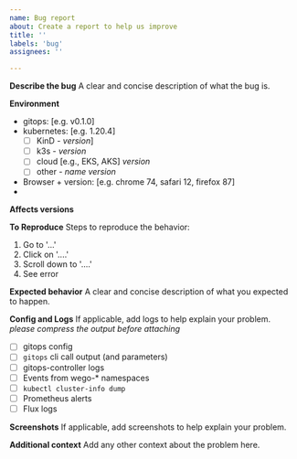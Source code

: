 ```yaml
---
name: Bug report
about: Create a report to help us improve
title: ''
labels: 'bug'
assignees: ''

---
```


**Describe the bug**
A clear and concise description of what the bug is.

**Environment**
 - gitops: [e.g. v0.1.0]
 - kubernetes:  [e.g. 1.20.4]
    - [ ] KinD - _version_]
    - [ ] k3s - _version_
    - [ ] cloud [e.g., EKS, AKS]  _version_
    - [ ] other - _name_ _version_
 - Browser + version: [e.g. chrome 74, safari 12, firefox 87]
 -
**Affects versions**

**To Reproduce**
Steps to reproduce the behavior:
1. Go to '...'
2. Click on '....'
3. Scroll down to '....'
4. See error

**Expected behavior**
A clear and concise description of what you expected to happen.

**Config and Logs**
If applicable, add logs to help explain your problem. _please compress the output before attaching_
- [ ] gitops config
- [ ] `gitops` cli call output (and parameters)
- [ ] gitops-controller logs
- [ ] Events from wego-* namespaces
- [ ] `kubectl cluster-info dump`
- [ ] Prometheus alerts
- [ ] Flux logs

**Screenshots**
If applicable, add screenshots to help explain your problem.

**Additional context**
Add any other context about the problem here.
